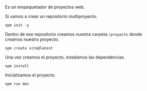 Es un empaquetador de proyectos web.

Si vamos a crear un repositorio multiproyecto.
```
npm init -y
```

Dentro de ese repositorio creamos nuestra carpeta `/proyects` donde creamos nuestro proyecto.
```
npm create vite@latest
```

Una vez creamos el proyecto, instalamos las dependencias.
```
npm install
```

Inicializamos el proyecto.
```
npm run dev
```